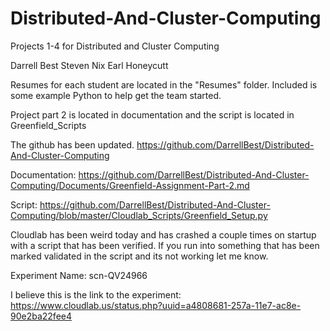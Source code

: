 # Distributed-And-Cluster-Computing
Projects 1-4 for Distributed and Cluster Computing

Darrell Best
Steven Nix
Earl Honeycutt

Resumes for each student are located in the "Resumes" folder.
Included is some example Python to help get the team started.

Project part 2 is located in documentation and the script is located in
Greenfield_Scripts


The github has been updated. 
https://github.com/DarrellBest/Distributed-And-Cluster-Computing

Documentation: https://github.com/DarrellBest/Distributed-And-Cluster-Computing/Documents/Greenfield-Assignment-Part-2.md

Script: https://github.com/DarrellBest/Distributed-And-Cluster-Computing/blob/master/Cloudlab_Scripts/Greenfield_Setup.py

Cloudlab has been weird today and has crashed a couple times on startup with a script that has been verified.
If you run into something that has been marked validated in the script and its not working let me know.

Experiment Name: scn-QV24966

I believe this is the link to the experiment:
https://www.cloudlab.us/status.php?uuid=a4808681-257a-11e7-ac8e-90e2ba22fee4